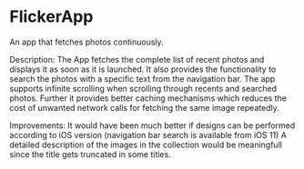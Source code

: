 # FlickerApp
An app that fetches photos continuously.

Description:
The App fetches the complete list of recent photos and displays it as soon as it is launched. It also provides the functionality to 
search the photos with a specific text from the navigation bar. The app supports infinite scrolling when scrolling
through recents and searched photos. Further it provides better caching mechanisms which reduces the cost of unwanted 
network calls for fetching the same image repeatedly.

Improvements:
It would have been much better if designs can be performed according to iOS version (navigation bar search is available from iOS 11)
A detailed description of the images in the collection would be meaningfull since the title gets truncated in some titles.
